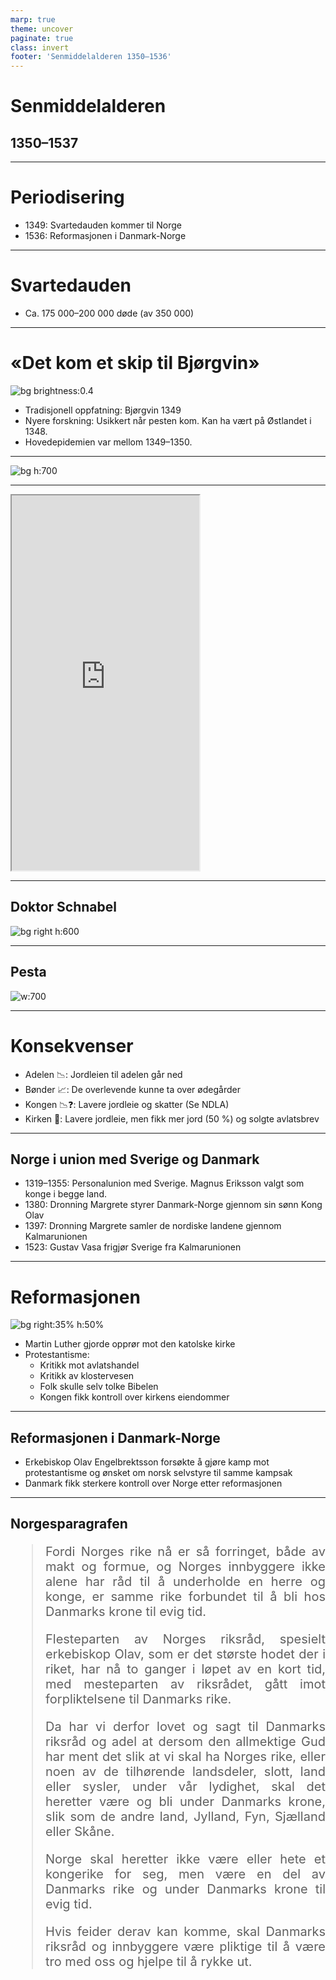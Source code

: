 ```yaml
---
marp: true
theme: uncover
paginate: true
class: invert
footer: 'Senmiddelalderen 1350–1536'
---
```


# Senmiddelalderen

## 1350–1537

---

# Periodisering

- 1349: Svartedauden kommer til Norge
- 1536: Reformasjonen i Danmark-Norge

---
# Svartedauden
* Ca. 175 000–200 000 døde (av 350 000)


---

# <!-- fit --> «Det kom et skip til Bjørgvin»

![bg brightness:0.4](https://imaginary.abcmedia.no/resize?force=false&width=2560&aspectratio=16:9&nocrop=false&interlace=true&url=https%3A%2F%2Fabcnyheter.drpublish.aptoma.no%2Fout%2Fimages%2Farticle%2F%2F2019%2F02%2F14%2F195551838%2F1%2Foriginal%2F6312018.jpg)

* Tradisjonell oppfatning: Bjørgvin 1349
* Nyere forskning: Usikkert når pesten kom. Kan ha vært på Østlandet i 1348. 
* Hovedepidemien var mellom 1349–1350.

---

![bg h:700](https://upload.wikimedia.org/wikipedia/commons/4/4e/1346-1353_spread_of_the_Black_Death_in_Europe_map.svg)

---

<iframe height=600 src="https://tv.nrk.no/program/KMTE50001515"></iframe>

---
## Doktor Schnabel
![bg right h:600](https://upload.wikimedia.org/wikipedia/commons/e/ea/Paul_F%C3%BCrst%2C_Der_Doctor_Schnabel_von_Rom_%28coloured_version%29.png)

---
## Pesta
![w:700](https://media.snl.no/media/10763/standard_compressed_svartedauden__e2_80_93_1_1.jpg)

---
# Konsekvenser


* Adelen :chart_with_downwards_trend:: Jordleien til adelen går ned
* Bønder :chart_with_upwards_trend:: De overlevende kunne ta over ødegårder
* Kongen :chart_with_downwards_trend::question:: Lavere jordleie og skatter (Se NDLA)
* Kirken :lotus_position:: Lavere jordleie, men fikk mer jord (50 %) og solgte avlatsbrev

---
## <!-- fit --> Norge i union med Sverige og Danmark
* 1319–1355: Personalunion med Sverige. Magnus Eriksson valgt som konge i begge land.
* 1380: Dronning Margrete styrer Danmark-Norge gjennom sin sønn Kong Olav
* 1397: Dronning Margrete samler de nordiske landene gjennom Kalmarunionen
* 1523: Gustav Vasa frigjør Sverige fra Kalmarunionen
---
# Reformasjonen

![bg right:35% h:50%](https://media.thegospelcoalition.org/static-blogs/justin-taylor/files/2010/10/Luther-nailing-theses-560x538.jpg)

* Martin Luther gjorde opprør mot den katolske kirke 
* Protestantisme:
  * Kritikk mot avlatshandel
  * Kritikk av klostervesen
  * Folk skulle selv tolke Bibelen
  * Kongen fikk kontroll over kirkens eiendommer

---
## Reformasjonen i Danmark-Norge

* Erkebiskop Olav Engelbrektsson forsøkte å gjøre kamp mot protestantisme og ønsket om norsk selvstyre til samme kampsak
* Danmark fikk sterkere kontroll over Norge etter reformasjonen

---
## Norgesparagrafen
<style scoped>
blockquote {
  font-size: 20px;
  text-align: justify;
}
</style>
> Fordi Norges rike nå er så forringet, både av makt og formue, og Norges innbyggere ikke alene har råd til å underholde en herre og konge, er samme rike forbundet til å bli hos Danmarks krone til evig tid.
> 
> Flesteparten av Norges riksråd, spesielt erkebiskop Olav, som er det største hodet der i riket, har nå to ganger i løpet av en kort tid, med mesteparten av riksrådet, gått imot forpliktelsene til Danmarks rike.
> 
> Da har vi derfor lovet og sagt til Danmarks riksråd og adel at dersom den allmektige Gud har ment det slik at vi skal ha Norges rike, eller noen av de tilhørende landsdeler, slott, land eller sysler, under vår lydighet, skal det heretter være og bli under Danmarks krone, slik som de andre land, Jylland, Fyn, Sjælland eller Skåne.
> 
> Norge skal heretter ikke være eller hete et kongerike for seg, men være en del av Danmarks rike og under Danmarks krone til evig tid. 
>
> Hvis feider derav kan komme, skal Danmarks riksråd og innbyggere være pliktige til å være tro med oss og hjelpe til å rykke ut.